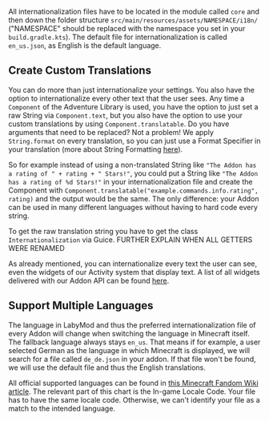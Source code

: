 All internationalization files have to be located in the module called `core` and then down the folder structure `src/main/resources/assets/NAMESPACE/i18n/` ("NAMESPACE" should be replaced with the namespace you set in your `build.gradle.kts`). The default file for internationalization is called `en_us.json`, as English is the default language. 

## Create Custom Translations

You can do more than just internationalize your settings. You also have the option to internationalize every other text that the user sees. Any time a `Component` of the Adventure Library is used, you have the option to just set a raw String via `Component.text`, but you also have the option to use your custom translations by using `Component.translatable`. Do you have arguments that need to be replaced? Not a problem! We apply `String.format` on every translation, so you can just use a Format Specifier in your translation (more about String Formatting <a href="https://www.javatpoint.com/java-string-format" target="_blank">here</a>). 

So for example instead of using a non-translated String like `"The Addon has a rating of " + rating + " Stars!"`, you could put a String like `"The Addon has a rating of %d Stars!"` in your internationalization file and create the Component with `Component.translatable("example.commands.info.rating", rating)` and the output would be the same. The only difference: your Addon can be used in many different languages without having to hard code every string.

To get the raw translation string you have to get the class `Internationalization` via Guice. FURTHER EXPLAIN WHEN ALL GETTERS WERE RENAMED

As already mentioned, you can internationalize every text the user can see, even the widgets of our Activity system that display text. A list of all widgets delivered with our Addon API can be found <a href="#FINAL_LINK_HERE">here</a>. 

## Support Multiple Languages

The language in LabyMod and thus the preferred internationalization file of every Addon will change when switching the language in Minecraft itself. The fallback language always stays `en_us`. That means if for example, a user selected German as the language in which Minecraft is displayed, we will search for a file called `de_de.json` in your addon. If that file won't be found, we will use the default file and thus the English translations.

All official supported languages can be found in 
<a href="https://minecraft.fandom.com/wiki/Language#Languages" target="_blank">this Minecraft Fandom Wiki article</a>.
The relevant part of this chart is the In-game Locale Code. Your file has to have the same locale code. Otherwise, we can't identify your file as a match to the intended language.